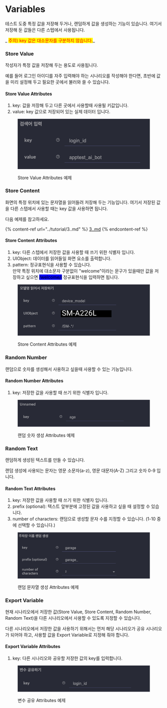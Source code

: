 # Variables

테스트 도중 특정 값을 저장해 두거나, 랜덤하게 값을 생성하는 기능이 있습니다. 여기서 저장해 둔 값들은 다른 스텝에서 사용됩니다.

&#x20;_ <mark style="color:red;">주의) key 값은 대소문자를 구분하지 않습니다.</mark>_

### Store Value

작성자가 특정 값을 저장해 두는 용도로 사용됩니다.

예를 들어 로그인 아이디를 자주 입력해야 하는 시나리오를 작성해야 한다면, 초반에 값을 미리 설정해 두고 필요한 곳에서 불러와 쓸 수 있습니다.

#### Store Value Attributes&#x20;

1. key: 값을 저장해 두고 다른 곳에서 사용할때 사용될 키값입니다.
2. value: key 값으로 저장되어 있는 실제 데이터 입니다.

<figure><img src="../.gitbook/assets/image (202).png" alt=""><figcaption><p>Store Value Attributes 예제</p></figcaption></figure>

### Store Content

화면의 특정 위치에 있는 문자열을 읽어들려 저장해 두는 기능입니다. 여기서 저장된 값을 다른 스텝에서 사용할 때는 key 값을 사용하면 됩니다.

다음 예제를 참고하세요.

{% content-ref url="../tutorial/3..md" %}
[3..md](../tutorial/3..md)
{% endcontent-ref %}

#### Store Content Attributes&#x20;

1. key: 다른 스텝에서 저장한 값을 사용할 때 쓰기 위한 식별자 입니다.
2. UIObject: 데이터를 읽어들일 화면 요소를 출력합니다.
3. pattern: 정규표현식을 사용할 수 있습니다.\
   만약 특정 위치에 대소문자 구분없이 "welcome"이라는 문구가 있을때만 값을 저장하고 싶으면 <mark style="background-color:blue;">/welcome/i</mark> 정규표현식을 입력하면 됩니다.

<figure><img src="../.gitbook/assets/image (91).png" alt=""><figcaption><p>Store Content Attributes 예제</p></figcaption></figure>

### Random Number

랜덤으로 숫자를 생성해서 사용하고 싶을때 사용할 수 있는 기능입니다.

#### Random Number Attributes&#x20;

1. key: 저장한 값을 사용할 때 쓰기 위한 식별자 입니다.

<figure><img src="../.gitbook/assets/image (219).png" alt=""><figcaption><p>랜덤 숫자 생성 Attributes 예제</p></figcaption></figure>

### Random Text

랜덤하게 생성된 텍스트를 만들 수 있습니다.

랜덤 생성에 사용되는 문자는 영문 소문자(a-z), 영문 대문자(A-Z) 그리고 숫자 0-9 입니다.

#### Random Text Attributes&#x20;

1. key: 저장한 값을 사용할 때 쓰기 위한 식별자 입니다.
2. prefix (optional): 텍스트 앞부분에 고정된 값을 사용하고 싶을 때 설정할 수 있습니다.
3. number of characters: 랜덤으로 생성할 문자 수를 지정할 수 있습니다. (1-10 중에 선택할 수 있습니다.)

<figure><img src="../.gitbook/assets/image (64).png" alt=""><figcaption><p>랜덤 문자열 생성 Attributes 예제</p></figcaption></figure>

### Export Variable

현재 시나리오에서 저장한 값(Store Value, Store Content, Random Number, Random Text)을 다른 시나리오에서 사용할 수 있도록 지정할 수 있습니다.

다른 시나리오에서 저장한 값을 사용하기 위해서는 먼저 해당 시나리오가 공유 시나리오가 되어야 하고, 사용할 값을 Export Variable로 지정해 줘야 합니다.&#x20;

#### Export Variable Attributes&#x20;

1. key: 다른 시나리오와 공유할 저장한 값의 key를 입력합니다.

<figure><img src="../.gitbook/assets/image (184).png" alt=""><figcaption><p>변수 공유 Attributes 예제</p></figcaption></figure>

